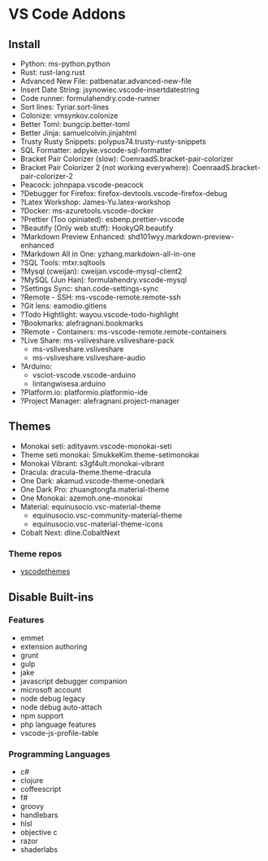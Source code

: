 # VS Code Addons

## Install
- Python: ms-python.python
- Rust: rust-lang.rust
- Advanced New File: patbenatar.advanced-new-file
- Insert Date String: jsynowiec.vscode-insertdatestring
- Code runner: formulahendry.code-runner
- Sort lines: Tyriar.sort-lines
- Colonize: vmsynkov.colonize
- Better Toml: bungcip.better-toml
- Better Jinja: samuelcolvin.jinjahtml
- Trusty Rusty Snippets: polypus74.trusty-rusty-snippets
- SQL Formatter: adpyke.vscode-sql-formatter
- Bracket Pair Colorizer (slow): CoenraadS.bracket-pair-colorizer
- Bracket Pair Colorizer 2 (not working everywhere): CoenraadS.bracket-pair-colorizer-2
- Peacock: johnpapa.vscode-peacock
- ?Debugger for Firefox: firefox-devtools.vscode-firefox-debug
- ?Latex Workshop: James-Yu.latex-workshop
- ?Docker: ms-azuretools.vscode-docker
- ?Prettier (Too opiniated): esbenp.prettier-vscode
- ?Beautify (Only web stuff): HookyQR.beautify
- ?Markdown Preview Enhanced: shd101wyy.markdown-preview-enhanced
- ?Markdown All in One: yzhang.markdown-all-in-one
- ?SQL Tools: mtxr.sqltools
- ?Mysql (cweijan): cweijan.vscode-mysql-client2
- ?MySQL (Jun Han): formulahendry.vscode-mysql
- ?Settings Sync: shan.code-settings-sync
- ?Remote - SSH: ms-vscode-remote.remote-ssh
- ?Git lens: eamodio.gitlens
- ?Todo Hightlight: wayou.vscode-todo-highlight
- ?Bookmarks: alefragnani.bookmarks
- ?Remote - Containers: ms-vscode-remote.remote-containers
- ?Live Share: ms-vsliveshare.vsliveshare-pack
	- ms-vsliveshare.vsliveshare
	- ms-vsliveshare.vsliveshare-audio
- ?Arduino:
	- vsciot-vscode.vscode-arduino
	- lintangwisesa.arduino
- ?Platform.io: platformio.platformio-ide
- ?Project Manager: alefragnani.project-manager

## Themes
- Monokai seti: adityavm.vscode-monokai-seti
- Theme seti monokai: SmukkeKim.theme-setimonokai
- Monokai Vibrant: s3gf4ult.monokai-vibrant
- Dracula: dracula-theme.theme-dracula
- One Dark: akamud.vscode-theme-onedark
- One Dark Pro: zhuangtongfa.material-theme
- One Monokai: azemoh.one-monokai
- Material: equinusocio.vsc-material-theme
	- equinusocio.vsc-community-material-theme
	- equinusocio.vsc-material-theme-icons
- Cobalt Next: dline.CobaltNext

### Theme repos
- [vscodethemes](https://vscodethemes.com/)

## Disable Built-ins
### Features
- emmet
- extension authoring
- grunt
- gulp
- jake
- javascript debugger companion
- microsoft account
- node debug legacy
- node debug auto-attach
- npm support
- php language features
- vscode-js-profile-table

### Programming Languages
- c#
- clojure
- coffeescript
- f#
- groovy
- handlebars
- hlsl
- objective c
- razor
- shaderlabs
